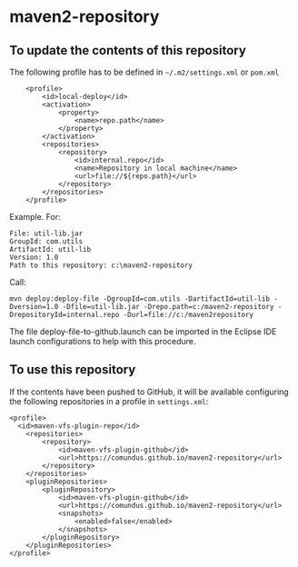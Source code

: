 maven2-repository
=================

To update the contents of this repository
-----------------------------------------

The following profile has to be defined in `~/.m2/settings.xml` or `pom.xml`

    	<profile>
    		<id>local-deploy</id>
    		<activation>
    			<property>
    				<name>repo.path</name>
    			</property>
    		</activation>
    		<repositories>
    			<repository>
    				<id>internal.repo</id>
    				<name>Repository in local machine</name>
    				<url>file://${repo.path}</url>
    			</repository>
    		</repositories>
    	</profile>

Example. For:

    File: util-lib.jar
    GroupId: com.utils
    ArtifactId: util-lib
    Version: 1.0
    Path to this repository: c:\maven2-repository    
    
Call:

    mvn deploy:deploy-file -DgroupId=com.utils -DartifactId=util-lib -Dversion=1.0 -Dfile=util-lib.jar -Drepo.path=c:/maven2-repository -DrepositoryId=internal.repo -Durl=file://c:/maven2repository

The file deploy-file-to-github.launch can be imported in the Eclipse IDE launch configurations to help with this procedure.

To use  this repository
-----------------------

If the contents have been pushed to GitHub, it will be available configuring the following repositories in a profile in
 `settings.xml`:
 
    <profile>
      <id>maven-vfs-plugin-repo</id>
		<repositories>
			<repository>
				<id>maven-vfs-plugin-github</id>
				<url>https://comundus.github.io/maven2-repository</url>
			</repository>
		</repositories>
		<pluginRepositories>
			<pluginRepository>
				<id>maven-vfs-plugin-github</id>
				<url>https://comundus.github.io/maven2-repository</url>
				<snapshots>
					<enabled>false</enabled>
				</snapshots>
			</pluginRepository>
		</pluginRepositories>
    </profile>

